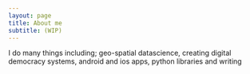 ```yaml
---
layout: page
title: About me
subtitle: (WIP)
---
```


I do many things including; geo-spatial datascience, creating digital democracy systems, android and ios apps, python libraries and writing